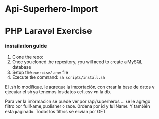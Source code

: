 # Api-Superhero-Import
# PHP Laravel Exercise

### Installation guide

1. Clone the repo:
2. Once you cloned the repository, you will need to create a MySQL database
3. Setup the `exercise/.env` file
4. Execute the command: `sh scripts/install.sh`

El .sh lo modifique, le agregue la importación, con crear la base de datos y ejecutar el sh ya tenemos los datos del .csv en la db.

Para ver la información se puede ver por /api/superheros ... se le agrego filtro por fullName,publisher o race.
Ordena por id y fullName. Y también esta paginado. Todos los filtros se envían por GET

